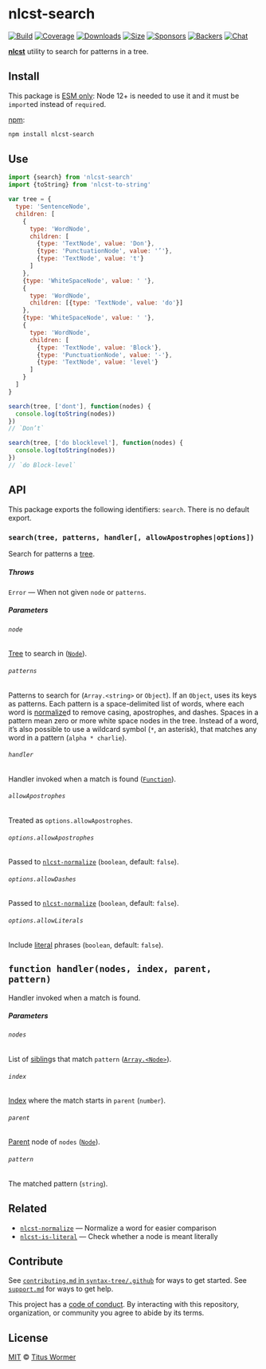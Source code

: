 # nlcst-search

[![Build][build-badge]][build]
[![Coverage][coverage-badge]][coverage]
[![Downloads][downloads-badge]][downloads]
[![Size][size-badge]][size]
[![Sponsors][sponsors-badge]][collective]
[![Backers][backers-badge]][collective]
[![Chat][chat-badge]][chat]

[**nlcst**][nlcst] utility to search for patterns in a tree.

## Install

This package is [ESM only](https://gist.github.com/sindresorhus/a39789f98801d908bbc7ff3ecc99d99c):
Node 12+ is needed to use it and it must be `import`ed instead of `require`d.

[npm][]:

```sh
npm install nlcst-search
```

## Use

```js
import {search} from 'nlcst-search'
import {toString} from 'nlcst-to-string'

var tree = {
  type: 'SentenceNode',
  children: [
    {
      type: 'WordNode',
      children: [
        {type: 'TextNode', value: 'Don'},
        {type: 'PunctuationNode', value: '’'},
        {type: 'TextNode', value: 't'}
      ]
    },
    {type: 'WhiteSpaceNode', value: ' '},
    {
      type: 'WordNode',
      children: [{type: 'TextNode', value: 'do'}]
    },
    {type: 'WhiteSpaceNode', value: ' '},
    {
      type: 'WordNode',
      children: [
        {type: 'TextNode', value: 'Block'},
        {type: 'PunctuationNode', value: '-'},
        {type: 'TextNode', value: 'level'}
      ]
    }
  ]
}

search(tree, ['dont'], function(nodes) {
  console.log(toString(nodes))
})
// `Don’t`

search(tree, ['do blocklevel'], function(nodes) {
  console.log(toString(nodes))
})
// `do Block-level`
```

## API

This package exports the following identifiers: `search`.
There is no default export.

### `search(tree, patterns, handler[, allowApostrophes|options])`

Search for patterns a [tree][].

##### Throws

`Error` — When not given `node` or `patterns`.

##### Parameters

###### `node`

[Tree][] to search in ([`Node`][node]).

###### `patterns`

Patterns to search for (`Array.<string>` or `Object`).
If an `Object`, uses its keys as patterns.
Each pattern is a space-delimited list of words, where each word is
[normalize][]d to remove casing, apostrophes, and dashes.
Spaces in a pattern mean zero or more white space nodes in the tree.
Instead of a word, it’s also possible to use a wildcard symbol (`*`, an
asterisk), that matches any word in a pattern (`alpha * charlie`).

###### `handler`

Handler invoked when a match is found ([`Function`][fn-handler]).

###### `allowApostrophes`

Treated as `options.allowApostrophes`.

###### `options.allowApostrophes`

Passed to [`nlcst-normalize`][normalize] (`boolean`, default: `false`).

###### `options.allowDashes`

Passed to [`nlcst-normalize`][normalize] (`boolean`, default: `false`).

###### `options.allowLiterals`

Include [literal][] phrases (`boolean`, default: `false`).

## `function handler(nodes, index, parent, pattern)`

Handler invoked when a match is found.

##### Parameters

###### `nodes`

List of [sibling][]s that match `pattern` ([`Array.<Node>`][node]).

###### `index`

[Index][] where the match starts in `parent` (`number`).

###### `parent`

[Parent][] node of `nodes` ([`Node`][node]).

###### `pattern`

The matched pattern (`string`).

## Related

*   [`nlcst-normalize`](https://github.com/syntax-tree/nlcst-normalize)
    — Normalize a word for easier comparison
*   [`nlcst-is-literal`](https://github.com/syntax-tree/nlcst-is-literal)
    — Check whether a node is meant literally

## Contribute

See [`contributing.md` in `syntax-tree/.github`][contributing] for ways to get
started.
See [`support.md`][support] for ways to get help.

This project has a [code of conduct][coc].
By interacting with this repository, organization, or community you agree to
abide by its terms.

## License

[MIT][license] © [Titus Wormer][author]

<!-- Definitions -->

[build-badge]: https://github.com/syntax-tree/nlcst-search/workflows/main/badge.svg

[build]: https://github.com/syntax-tree/nlcst-search/actions

[coverage-badge]: https://img.shields.io/codecov/c/github/syntax-tree/nlcst-search.svg

[coverage]: https://codecov.io/github/syntax-tree/nlcst-search

[downloads-badge]: https://img.shields.io/npm/dm/nlcst-search.svg

[downloads]: https://www.npmjs.com/package/nlcst-search

[size-badge]: https://img.shields.io/bundlephobia/minzip/nlcst-search.svg

[size]: https://bundlephobia.com/result?p=nlcst-search

[sponsors-badge]: https://opencollective.com/unified/sponsors/badge.svg

[backers-badge]: https://opencollective.com/unified/backers/badge.svg

[collective]: https://opencollective.com/unified

[chat-badge]: https://img.shields.io/badge/chat-discussions-success.svg

[chat]: https://github.com/syntax-tree/unist/discussions

[npm]: https://docs.npmjs.com/cli/install

[license]: license

[author]: https://wooorm.com

[contributing]: https://github.com/syntax-tree/.github/blob/HEAD/contributing.md

[support]: https://github.com/syntax-tree/.github/blob/HEAD/support.md

[coc]: https://github.com/syntax-tree/.github/blob/HEAD/code-of-conduct.md

[nlcst]: https://github.com/syntax-tree/nlcst

[node]: https://github.com/syntax-tree/unist#node

[literal]: https://github.com/syntax-tree/nlcst-is-literal

[normalize]: https://github.com/syntax-tree/nlcst-normalize

[fn-handler]: #function-handlernodes-index-parent-pattern

[tree]: https://github.com/syntax-tree/unist#tree

[sibling]: https://github.com/syntax-tree/unist#sibling

[index]: https://github.com/syntax-tree/unist#index

[parent]: https://github.com/syntax-tree/unist#parent-1
